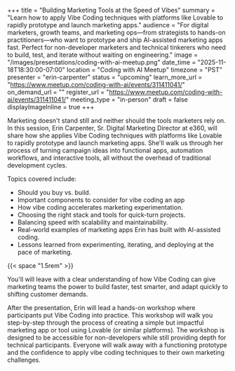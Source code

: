 +++
title = "Building Marketing Tools at the Speed of Vibes"
summary = "Learn how to apply Vibe Coding techniques with platforms like Lovable to rapidly prototype and launch marketing apps."
audience = "For digital marketers, growth teams, and marketing ops—from strategists to hands-on practitioners—who want to prototype and ship AI-assisted marketing apps fast. Perfect for non-developer marketers and technical tinkerers who need to build, test, and iterate without waiting on engineering."
image = "/images/presentations/coding-with-ai-meetup.png"
date_time = "2025-11-18T18:30:00-07:00"
location = "Coding with AI Meetup"
timezone = "PST"
presenter = "erin-carpenter"
status = "upcoming"
learn_more_url = "https://www.meetup.com/coding-with-ai/events/311411041/"
on_demand_url = ""
register_url = "https://www.meetup.com/coding-with-ai/events/311411041/"
meeting_type = "in-person"
draft = false
displayImageInline = true
+++

Marketing doesn't stand still and neither should the tools marketers rely on. In this session, Erin Carpenter, Sr. Digital Marketing Director at e360, will share how she applies Vibe Coding techniques with platforms like Lovable to rapidly prototype and launch marketing apps. She'll walk us through her process of turning campaign ideas into functional apps, automation workflows, and interactive tools, all without the overhead of traditional development cycles.

Topics covered include:

- Should you buy vs. build.
- Important components to consider for vibe coding an app
- How vibe coding accelerates marketing experimentation.
- Choosing the right stack and tools for quick-turn projects.
- Balancing speed with scalability and maintainability.
- Real-world examples of marketing apps Erin has built with AI-assisted coding.
- Lessons learned from experimenting, iterating, and deploying at the pace of marketing.

{{< space "1.5rem" >}}

You'll will leave with a clear understanding of how Vibe Coding can give marketing teams the power to build faster, test smarter, and adapt quickly to shifting customer demands.

After the presentation, Erin will lead a hands-on workshop where participants put Vibe Coding into practice. This workshop will walk you step-by-step through the process of creating a simple but impactful marketing app or tool using Lovable (or similar platforms). The workshop is designed to be accessible for non-developers while still providing depth for technical participants. Everyone will walk away with a functioning prototype and the confidence to apply vibe coding techniques to their own marketing challenges.